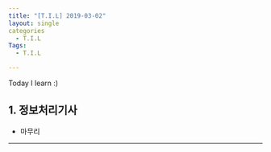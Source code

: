 ```yaml
---
title: "[T.I.L] 2019-03-02"
layout: single
categories
  - T.I.L
Tags:
  - T.I.L

---
```

Today I learn :)
   

## 1. 정보처리기사  
* 마무리 
                   

  
***  